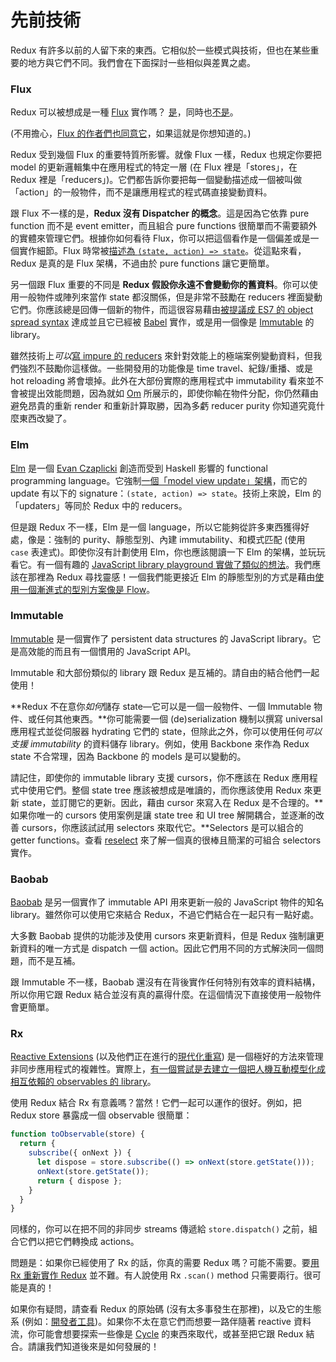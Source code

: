 # 先前技術

Redux 有許多以前的人留下來的東西。它相似於一些模式與技術，但也在某些重要的地方與它們不同。我們會在下面探討一些相似與差異之處。

### Flux

Redux 可以被想成是一種 [Flux](https://facebook.github.io/flux/) 實作嗎？
[是](https://twitter.com/fisherwebdev/status/616278911886884864)，同時也[不是](https://twitter.com/andrestaltz/status/616270755605708800)。

(不用擔心，[Flux 的作者們](https://twitter.com/jingc/status/616608251463909376)[也同意它](https://twitter.com/fisherwebdev/status/616286955693682688)，如果這就是你想知道的。)

Redux 受到幾個 Flux 的重要特質所影響。就像 Flux 一樣，Redux 也規定你要把 model 的更新邏輯集中在應用程式的特定一層 (在 Flux 裡是「stores」，在 Redux 裡是「reducers」)。它們都告訴你要把每一個變動描述成一個被叫做「action」的一般物件，而不是讓應用程式的程式碼直接變動資料。

跟 Flux 不一樣的是，**Redux 沒有 Dispatcher 的概念**。這是因為它依靠 pure function 而不是 event emitter，而且組合 pure functions 很簡單而不需要額外的實體來管理它們。根據你如何看待 Flux，你可以把這個看作是一個偏差或是一個實作細節。Flux 時常被[描述為 `(state, action) => state`](https://speakerdeck.com/jmorrell/jsconf-uy-flux-those-who-forget-the-past-dot-dot-dot-1)。從這點來看，Redux 是真的是 Flux 架構，不過由於 pure functions 讓它更簡單。

另一個跟 Flux 重要的不同是 **Redux 假設你永遠不會變動你的舊資料**。你可以使用一般物件或陣列來當作 state 都沒關係，但是非常不鼓勵在 reducers 裡面變動它們。你應該總是回傳一個新的物件，而這很容易藉由[被提議成 ES7 的 object spread syntax](https://github.com/sebmarkbage/ecmascript-rest-spread) 達成並且它已經被 [Babel](http://babeljs.io) 實作，或是用一個像是 [Immutable](https://facebook.github.io/immutable-js) 的 library。

雖然技術上*可以*[寫 impure 的 reducers](https://github.com/rackt/redux/issues/328#issuecomment-125035516) 來針對效能上的極端案例變動資料，但我們強烈不鼓勵你這樣做。一些開發用的功能像是 time travel、紀錄/重播、或是 hot reloading 將會壞掉。此外在大部份實際的應用程式中 immutability 看來並不會被提出效能問題，因為就如 [Om](https://github.com/omcljs/om) 所展示的，即使你輸在物件分配，你仍然藉由避免昂貴的重新 render 和重新計算取勝，因為多虧 reducer purity 你知道究竟什麼東西改變了。

### Elm

[Elm](http://elm-lang.org/) 是一個 [Evan Czaplicki](https://twitter.com/czaplic) 創造而受到 Haskell 影響的 functional programming language。它強制[一個「model view update」架構](https://github.com/evancz/elm-architecture-tutorial/)，而它的 update 有以下的 signature：`(state, action) => state`。技術上來說，Elm 的「updaters」等同於 Redux 中的 reducers。

但是跟 Redux 不一樣，Elm 是一個 language，所以它能夠從許多東西獲得好處，像是：強制的 purity、靜態型別、內建 immutability、和模式匹配 (使用 `case` 表達式)。即使你沒有計劃使用 Elm，你也應該閱讀一下 Elm 的架構，並玩玩看它。有一個有趣的 [JavaScript library playground 實做了類似的想法](https://github.com/paldepind/noname-functional-frontend-framework)。我們應該在那裡為 Redux 尋找靈感！一個我們能更接近 Elm 的靜態型別的方式是藉由[使用一個漸進式的型別方案像是 Flow](https://github.com/rackt/redux/issues/290)。

### Immutable

[Immutable](https://facebook.github.io/immutable-js) 是一個實作了 persistent data structures 的 JavaScript library。它是高效能的而且有一個慣用的 JavaScript API。

Immutable 和大部份類似的 library 跟 Redux 是互補的。請自由的結合他們一起使用！

**Redux 不在意你*如何*儲存 state—它可以是一個一般物件、一個 Immutable 物件、或任何其他東西。**你可能需要一個 (de)serialization 機制以撰寫 universal 應用程式並從伺服器 hydrating 它們的 state，但除此之外，你可以使用任何*可以支援 immutability* 的資料儲存 library。例如，使用 Backbone 來作為 Redux state 不合常理，因為 Backbone 的 models 是可以變動的。

請記住，即使你的 immutable library 支援 cursors，你不應該在 Redux 應用程式中使用它們。整個 state tree 應該被想成是唯讀的，而你應該使用 Redux 來更新 state，並訂閱它的更新。因此，藉由 cursor 來寫入在 Redux 是不合理的。**如果你唯一的 cursors 使用案例是讓 state tree 和 UI tree 解開耦合，並逐漸的改善 cursors，你應該試試用 selectors 來取代它。**Selectors 是可以組合的 getter functions。查看 [reselect](http://github.com/faassen/reselect) 來了解一個真的很棒且簡潔的可組合 selectors 實作。

### Baobab

[Baobab](https://github.com/Yomguithereal/baobab) 是另一個實作了 immutable API 用來更新一般的 JavaScript 物件的知名 library。雖然你可以使用它來結合 Redux，不過它們結合在一起只有一點好處。

大多數 Baobab 提供的功能涉及使用 cursors 來更新資料，但是 Redux 強制讓更新資料的唯一方式是 dispatch 一個 action。因此它們用不同的方式解決同一個問題，而不是互補。

跟 Immutable 不一樣，Baobab 還沒有在背後實作任何特別有效率的資料結構，所以你用它跟 Redux 結合並沒有真的贏得什麼。在這個情況下直接使用一般物件會更簡單。

### Rx

[Reactive Extensions](https://github.com/Reactive-Extensions/RxJS) (以及他們正在進行的[現代化重寫](https://github.com/ReactiveX/RxJS)) 是一個極好的方法來管理非同步應用程式的複雜性。實際上，[有一個嘗試是去建立一個把人機互動模型化成相互依賴的 observables 的 library](http://cycle.js.org)。

使用 Redux 結合 Rx 有意義嗎？當然！它們一起可以運作的很好。例如，把 Redux store 暴露成一個 observable 很簡單：

```js
function toObservable(store) {
  return {
    subscribe({ onNext }) {
      let dispose = store.subscribe(() => onNext(store.getState()));
      onNext(store.getState());
      return { dispose };
    }
  }
}
```

同樣的，你可以在把不同的非同步 streams 傳遞給 `store.dispatch()` 之前，組合它們以把它們轉換成 actions。

問題是：如果你已經使用了 Rx 的話，你真的需要 Redux 嗎？可能不需要。要[用 Rx 重新實作 Redux](https://github.com/jas-chen/rx-redux) 並不難。有人說使用 Rx `.scan()` method 只需要兩行。很可能是真的！

如果你有疑問，請查看 Redux 的原始碼 (沒有太多事發生在那裡)，以及它的生態系 (例如：[開發者工具](https://github.com/gaearon/redux-devtools))。如果你不太在意它們而想要一路伴隨著 reactive 資料流，你可能會想要探索一些像是 [Cycle](http://cycle.js.org) 的東西來取代，或甚至把它跟 Redux 結合。請讓我們知道後來是如何發展的！
